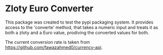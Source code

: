 # Zloty Euro Converter

This package was created to test the pypi packaging system. It provides access to the 'converte' method, that takes a numeric input and treats it as both a zloty and a Euro value, prodiving the converted values for both.

The current conversion rate is taken from https://github.com/fawazahmed0/currency-api.